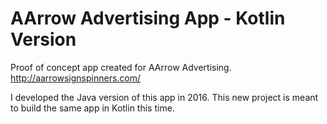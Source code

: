 # AArrow Advertising App - Kotlin Version
Proof of concept app created for AArrow Advertising. http://aarrowsignspinners.com/ 

I developed the Java version of this app in 2016. This new project is meant to build the same app in Kotlin this time. 

